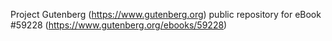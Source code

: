Project Gutenberg (https://www.gutenberg.org) public repository for
eBook #59228 (https://www.gutenberg.org/ebooks/59228)
